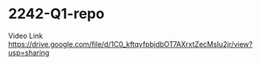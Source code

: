 # 2242-Q1-repo
Video Link
https://drive.google.com/file/d/1C0_kftqyfpbjdbOT7AXrxtZecMsIu2jr/view?usp=sharing
